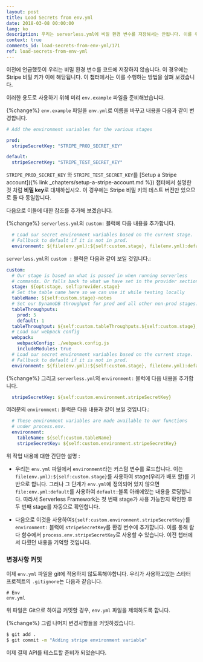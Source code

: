 ```yaml
---
layout: post
title: Load Secrets from env.yml
date: 2018-03-08 00:00:00
lang: ko
description: 우리는 serverless.yml에 비밀 환경 변수를 저장해서는 안됩니다. 이를 위해 소스 버전관리에 체크인되지 않는 env.yml 파일을 생성합니다. 그리고 이 파일을 serverless.yml에서 로드합니다. 
context: true
comments_id: load-secrets-from-env-yml/171
ref: load-secrets-from-env-yml
---
```


이전에 언급했듯이 우리는 비밀 환경 변수를 코드에 저장하지 않습니다. 이 경우에는 Stripe 비밀 키가 이에 해당됩니다. 이 챕터에서는 이를 수행하는 방법을 살펴 보겠습니다.

이러한 용도로 사용하기 위해 미리 `env.example` 파일을 준비해놨습니다.

{%change%} `env.example` 파일을 `env.yml`로 이름을 바꾸고 내용을 다음과 같이 변경합니다.

``` yml
# Add the environment variables for the various stages

prod:
  stripeSecretKey: "STRIPE_PROD_SECRET_KEY"

default:
  stripeSecretKey: "STRIPE_TEST_SECRET_KEY"
```

`STRIPE_PROD_SECRET_KEY` 와 `STRIPE_TEST_SECRET_KEY`를 [Setup a Stripe account]({% link _chapters/setup-a-stripe-account.md %}) 챕터에서 설명한 것 처럼 **비밀 key**로 대체하십시오. 이 경우에는 Stripe 비밀 키의 테스트 버전만 있으므로 둘 다 동일합니다.

다음으로 이들에 대한 참조를 추가해 보겠습니다.

{%change%} `serverless.yml`의 `custom:` 블럭에 다음 내용을 추가합니다.

``` yml
  # Load our secret environment variables based on the current stage.
  # Fallback to default if it is not in prod.
  environment: ${file(env.yml):${self:custom.stage}, file(env.yml):default}
```

`serverless.yml`의 `custom :` 블럭은 다음과 같이 보일 것입니다.:

``` yml
custom:
  # Our stage is based on what is passed in when running serverless
  # commands. Or falls back to what we have set in the provider section.
  stage: ${opt:stage, self:provider.stage}
  # Set the table name here so we can use it while testing locally
  tableName: ${self:custom.stage}-notes
  # Set our DynamoDB throughput for prod and all other non-prod stages.
  tableThroughputs:
    prod: 5
    default: 1
  tableThroughput: ${self:custom.tableThroughputs.${self:custom.stage}, self:custom.tableThroughputs.default}
  # Load our webpack config
  webpack:
    webpackConfig: ./webpack.config.js
    includeModules: true
  # Load our secret environment variables based on the current stage.
  # Fallback to default if it is not in prod.
  environment: ${file(env.yml):${self:custom.stage}, file(env.yml):default}
```

{%change%} 그리고 `serverless.yml`의 `environment:` 블럭에 다음 내용을 추가합니다. 

``` yml
  stripeSecretKey: ${self:custom.environment.stripeSecretKey}
```

여러분의 `environment:` 블럭은 다음 내용과 같이 보일 것입니다.:

``` yml
  # These environment variables are made available to our functions
  # under process.env.
  environment:
    tableName: ${self:custom.tableName}
    stripeSecretKey: ${self:custom.environment.stripeSecretKey}
```

위 작업 내용에 대한 간단한 설명 :

- 우리는 `env.yml` 파일에서 `environment`라는 커스텀 변수를 로드합니다. 이는 `file(env.yml):${self:custom.stage}`를 사용하여 stage(우리가 배포 할)를 기반으로 합니다. 그러나 그 단계가 `env.yml`에 정의되어 있지 않으면 `file:env.yml:default`를 사용하여 `default:`블록 아래에있는 내용을 로딩합니다. 따라서 Serverless Framework는 첫 번째 stage가 사용 가능한지 확인한 후 두 번째 stage를 자동으로 확인합니다.

- 다음으로 이것을 사용하여`${self:custom.environment.stripeSecretKey}`를 `environment:` 블럭에 `stripeSecretKey`를 환경 변수에 추가합니다. 이를 통해 람다 함수에서 `process.env.stripeSecretKey`로 사용할 수 있습니다. 이전 챕터에서 다뤘던 내용을 기억할 것입니다.

### 변경사항 커밋

이제 `env.yml` 파일을 git에 적용하지 않도록해야합니다. 우리가 사용하고있는 스타터 프로젝트의 `.gitignore`는 다음과 같습니다.

```
# Env
env.yml
```

위 파일은 Git으로 하여금 커밋할 경우, `env.yml` 파일을 제외하도록 합니다.

{%change%} 그럼 나머지 변경사항들을 커밋하겠습니다.

``` bash
$ git add .
$ git commit -m "Adding stripe environment variable"
```

이제 결제 API를 테스트할 준비가 되었습니다.
